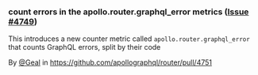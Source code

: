 ### count errors in the apollo.router.graphql_error metrics ([Issue #4749](https://github.com/apollographql/router/issues/4749))

This introduces a new counter metric called `apollo.router.graphql_error` that counts GraphQL errors, split by their code

By [@Geal](https://github.com/Geal) in https://github.com/apollographql/router/pull/4751
